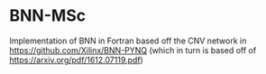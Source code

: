 # BNN-MSc

Implementation of BNN in Fortran based off the CNV network in https://github.com/Xilinx/BNN-PYNQ (which in turn is based off of https://arxiv.org/pdf/1612.07119.pdf)
